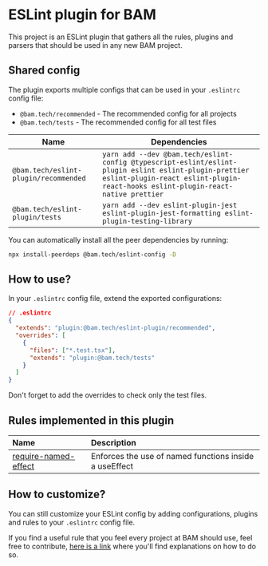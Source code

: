 # ESLint plugin for BAM

This project is an ESLint plugin that gathers all the rules, plugins and parsers that should be used in any new BAM project.

## Shared config

The plugin exports multiple configs that can be used in your `.eslintrc` config file:

- `@bam.tech/recommended` - The recommended config for all projects
- `@bam.tech/tests` - The recommended config for all test files

| Name                                  | Dependencies                                                                                                                                                                              |
| ------------------------------------- | ----------------------------------------------------------------------------------------------------------------------------------------------------------------------------------------- |
| `@bam.tech/eslint-plugin/recommended` | `yarn add --dev @bam.tech/eslint-config @typescript-eslint/eslint-plugin eslint eslint-plugin-prettier eslint-plugin-react eslint-plugin-react-hooks eslint-plugin-react-native prettier` |
| `@bam.tech/eslint-plugin/tests`       | `yarn add --dev eslint-plugin-jest eslint-plugin-jest-formatting eslint-plugin-testing-library`                                                                                           |

You can automatically install all the peer dependencies by running:

```bash
npx install-peerdeps @bam.tech/eslint-config -D
```

## How to use?

In your `.eslintrc` config file, extend the exported configurations:

```json
// .eslintrc
{
  "extends": "plugin:@bam.tech/eslint-plugin/recommended",
  "overrides": [
    {
      "files": ["*.test.tsx"],
      "extends": "plugin:@bam.tech/tests"
    }
  ]
}
```

Don't forget to add the overrides to check only the test files.

## Rules implemented in this plugin

<!-- begin auto-generated rules list -->

| Name                                                       | Description                                            |
| :--------------------------------------------------------- | :----------------------------------------------------- |
| [require-named-effect](docs/rules/require-named-effect.md) | Enforces the use of named functions inside a useEffect |

<!-- end auto-generated rules list -->

## How to customize?

You can still customize your ESLint config by adding configurations, plugins and rules to your `.eslintrc` config file.

If you find a useful rule that you feel every project at BAM should use, feel free to contribute, [here is a link](./CONTRIBUTING.md) where you'll find explanations on how to do so.
